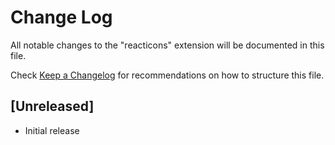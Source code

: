 # Change Log

All notable changes to the "reacticons" extension will be documented in this file.

Check [Keep a Changelog](http://keepachangelog.com/) for recommendations on how to structure this file.

## [Unreleased]

- Initial release